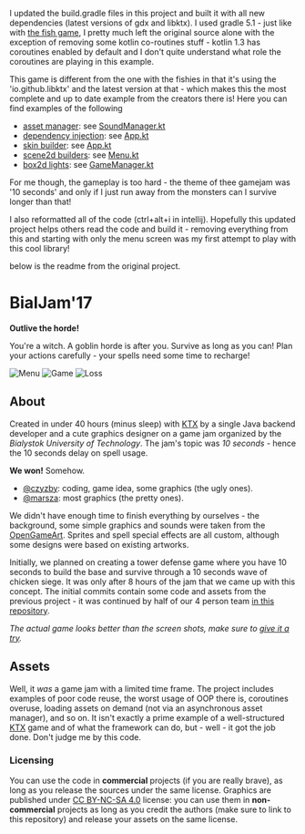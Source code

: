 I updated the build.gradle files in this project and built it with all new dependencies (latest versions of gdx and libktx). I used gradle 
5.1 - just like with [the fish game](https://github.com/jojomickymack/egu2016), I pretty much left the original source alone with the 
exception of removing some kotlin co-routines stuff - kotlin 1.3 has coroutines enabled by default and I don't quite understand what role the 
coroutines are playing in this example.

This game is different from the one with the fishies in that it's using the 'io.github.libktx' and the latest version at that - which makes 
this the most complete and up to date example from the creators there is! Here you can find examples of the following

- [asset manager](https://github.com/libktx/ktx/tree/master/assets): see [SoundManager.kt](core/src/com/ownedoutcomes/view/logic/SoundManager.kt)
- [dependency injection](https://github.com/libktx/ktx/tree/master/inject): see [App.kt](core/src/com/ownedoutcomes/App.kt)
- [skin builder](https://github.com/libktx/ktx/tree/master/style): see [App.kt](core/src/com/ownedoutcomes/App.kt)
- [scene2d builders](https://github.com/libktx/ktx/tree/master/scene2d): see [Menu.kt](core/src/com/ownedoutcomes/view/Menu.kt)
- [box2d lights](https://github.com/libgdx/box2dlights): see [GameManager.kt](core/src/com/ownedoutcomes/view/logic/GameManager.kt)

For me though, the gameplay is too hard - the theme of thee gamejam was '10 seconds' and only if I just run away from the monsters can I 
survive longer than that! 

I also reformatted all of the code (ctrl+alt+i in intellij). Hopefully this updated project helps others read the code and build it - removing 
everything from this and starting with only the menu screen was my first attempt to play with this cool library!

below is the readme from the original project.

# BialJam'17

**Outlive the horde!**

You're a witch. A goblin horde is after you. Survive as long as you can! Plan your actions carefully - your spells need
some time to recharge!

![Menu](.github/0.png)
![Game](.github/1.png)
![Loss](.github/2.png)

## About

Created in under 40 hours (minus sleep) with [KTX](https://github.com/libktx/ktx) by a single Java backend developer and
a cute graphics designer on a game jam organized by the *Bialystok University of Technology*. The jam's topic was
*10 seconds* - hence the 10 seconds delay on spell usage.

**We won!** Somehow.

- [@czyzby](https://github.com/czyzby): coding, game idea, some graphics (the ugly ones).
- [@marsza](https://github.com/marszaa): most graphics (the pretty ones).

We didn't have enough time to finish everything by ourselves - the background, some simple graphics and sounds were
taken from the [OpenGameArt](https://opengameart.org/). Sprites and spell special effects are all custom, although some
designs were based on existing artworks.

Initially, we planned on creating a tower defense game where you have 10 seconds to build the base and survive through
a 10 seconds wave of chicken siege. It was only after 8 hours of the jam that we came up with this concept. The initial
commits contain some code and assets from the previous project - it was continued by half of our 4 person team
[in this repository](https://github.com/czyzby/bialjam-17/).

_The actual game looks better than the screen shots, make sure to [give it a try](https://github.com/czyzby/bialjam17/releases)._

## Assets

Well, it _was_ a game jam with a limited time frame. The project includes examples of poor code reuse, the worst usage
of OOP there is, coroutines overuse, loading assets on demand (not via an asynchronous asset manager), and so on. It
isn't exactly a prime example of a well-structured [KTX](https://github.com/libktx/ktx) game and of what the framework
can do, but - well - it got the job done. Don't judge me by this code.

### Licensing

You can use the code in **commercial** projects (if you are really brave), as long as you release the sources under the
same license. Graphics are published under [CC BY-NC-SA 4.0](https://creativecommons.org/licenses/by-nc-sa/4.0/)
license: you can use them in **non-commercial** projects as long as you credit the authors (make sure to link to this
repository) and release your assets on the same license.


